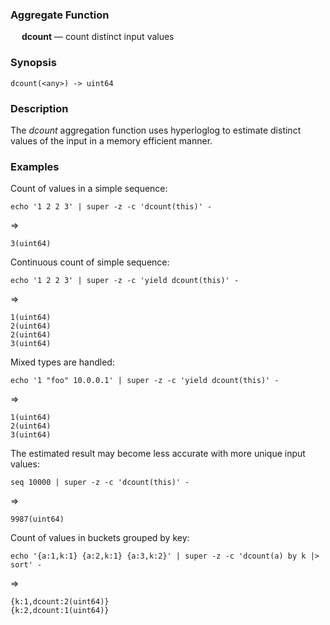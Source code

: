 ### Aggregate Function

&emsp; **dcount** &mdash; count distinct input values

### Synopsis
```
dcount(<any>) -> uint64
```

### Description

The _dcount_ aggregation function uses hyperloglog to estimate distinct values
of the input in a memory efficient manner.

### Examples

Count of values in a simple sequence:
```mdtest-command
echo '1 2 2 3' | super -z -c 'dcount(this)' -
```
=>
```mdtest-output
3(uint64)
```

Continuous count of simple sequence:
```mdtest-command
echo '1 2 2 3' | super -z -c 'yield dcount(this)' -
```
=>
```mdtest-output
1(uint64)
2(uint64)
2(uint64)
3(uint64)
```

Mixed types are handled:
```mdtest-command
echo '1 "foo" 10.0.0.1' | super -z -c 'yield dcount(this)' -
```
=>
```mdtest-output
1(uint64)
2(uint64)
3(uint64)
```

The estimated result may become less accurate with more unique input values:
```mdtest-command
seq 10000 | super -z -c 'dcount(this)' -
```
=>
```mdtest-output
9987(uint64)
```

Count of values in buckets grouped by key:
```mdtest-command
echo '{a:1,k:1} {a:2,k:1} {a:3,k:2}' | super -z -c 'dcount(a) by k |> sort' -
```
=>
```mdtest-output
{k:1,dcount:2(uint64)}
{k:2,dcount:1(uint64)}
```
